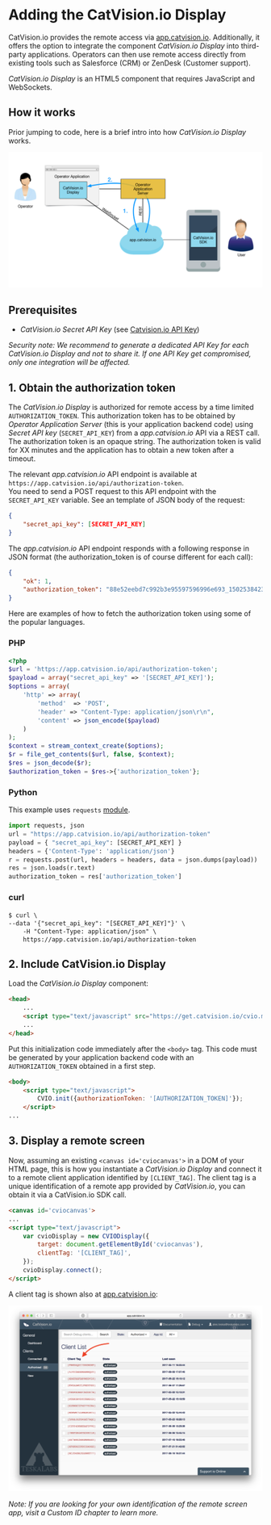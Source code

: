 # Adding the CatVision.io Display

CatVision.io provides the remote access via [app.catvision.io](https://app.catvision.io).
Additionally, it offers the option to integrate the component _CatVision.io Display_ into third-party applications. 
Operators can then use remote access directly from existing tools such as Salesforce (CRM) or ZenDesk (Customer support).

_CatVision.io Display_ is an HTML5 component that requires JavaScript and WebSockets.

## How it works

Prior jumping to code, here is a brief intro into how _CatVision.io Display_ works.

![Add CatVision.io SDK dependency via Android Studio](../assets/cvio_display_arch.png)

## Prerequisites

 * _CatVision.io Secret API Key_ \(see [Catvision.io API Key](//get-started/api-key.md)\)

_Security note: We recommend to generate a dedicated API Key for each CatVision.io Display and not to share it. If one API Key get compromised, only one integration will be affected._

## 1. Obtain the authorization token

The _CatVision.io Display_ is authorized for remote access by a time limited `AUTHORIZATION_TOKEN`. This authorization token has to be obtained by _Operator Application Server_ (this is your application backend code) using _Secret API key_ \(`SECRET_API_KEY`\) from a _app.catvision.io_ API via a REST call. The authorization token is an opaque string. The authorization token is valid for XX minutes and the application has to obtain a new token after a timeout.

The relevant _app.catvision.io_ API endpoint is available at `https://app.catvision.io/api/authorization-token`.  
You need to send a POST request to this API endpoint with the `SECRET_API_KEY` variable. See an template of JSON body of the request:

```json
{
    "secret_api_key": [SECRET_API_KEY]
}
```

The _app.catvision.io_ API endpoint responds with a following response in JSON format (the authorization_token is of course different for each call):

```json
{
    "ok": 1,
    "authorization_token": "88e52eebd7c992b3e95597596996e693_1502538423.52.61d94fb4b845b8b25181fd1b375513905c61f5a80e706481eb052fc6",
}
```


Here are examples of how to fetch the authorization token using some of the popular languages.

### PHP

```php
<?php
$url = 'https://app.catvision.io/api/authorization-token';
$payload = array("secret_api_key" => '[SECRET_API_KEY]');
$options = array(
    'http' => array(
        'method'  => 'POST',
        'header' => "Content-Type: application/json\r\n",
        'content' => json_encode($payload)
    )
);
$context = stream_context_create($options);
$r = file_get_contents($url, false, $context);
$res = json_decode($r);
$authorization_token = $res->{'authorization_token'};
```

### Python

This example uses `requests` [module](http://docs.python-requests.org/en/master/).

```py
import requests, json
url = "https://app.catvision.io/api/authorization-token"
payload = { "secret_api_key": [SECRET_API_KEY] }
headers = {'Content-Type': 'application/json'}
r = requests.post(url, headers = headers, data = json.dumps(payload))
res = json.loads(r.text)
authorization_token = res['authorization_token']
```

### curl

```
$ curl \
--data '{"secret_api_key": "[SECRET_API_KEY]"}' \
	-H "Content-Type: application/json" \
	https://app.catvision.io/api/authorization-token
```

## 2. Include CatVision.io Display

Load the _CatVision.io Display_ component:

```html
<head>
    ...
    <script type="text/javascript" src="https://get.catvision.io/cvio.min.js"></script>
    ...
</head>
```

Put this initialization code immediately after the `<body>` tag.
This code must be generated by your application backend code with an `AUTHORIZATION_TOKEN` obtained in a first step.

```html
<body>
	<script type="text/javascript">
		CVIO.init({authorizationToken: '[AUTHORIZATION_TOKEN]'});
	</script>
...
```

## 3. Display a remote screen

Now, assuming an existing `<canvas id='cviocanvas'>` in a DOM of your HTML page, this is how you instantiate a _CatVision.io Display_ and connect it to a remote client application identified by `[CLIENT_TAG]`. The client tag is a unique identification of a remote app provided by _CatVision.io_, you can obtain it via a CatVision.io SDK call.

```html
<canvas id='cviocanvas'>
...
<script type="text/javascript">
	var cvioDisplay = new CVIODisplay({
		target: document.getElementById('cviocanvas'),
		clientTag: '[CLIENT_TAG]',
	});
	cvioDisplay.connect();
</script>
```


A client tag is shown also at [app.catvision.io](https://app.catvision.io):

![CatVision.io Client Tag in a web app](../assets/cvio_client_tag_ap.png)

*Note: If you are looking for your own identification of the remote screen app, visit a Custom ID chapter to learn more.*
